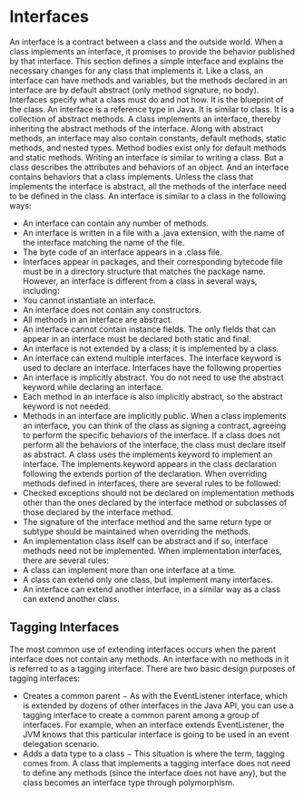 # Interfaces

An interface is a contract between a class and the outside world. When a class implements an interface, it promises to
provide the behavior published by that interface. This section defines a simple interface and explains the necessary
changes for any class that implements it.
Like a class, an interface can have methods and variables, but the methods declared in an interface are by default
abstract (only method signature, no body). Interfaces specify what a class must do and not how. It is the blueprint of
the class.
An interface is a reference type in Java. It is similar to class. It is a collection of abstract methods. A class
implements an interface, thereby inheriting the abstract methods of the interface.
Along with abstract methods, an interface may also contain constants, default methods, static methods, and nested types.
Method bodies exist only for default methods and static methods.
Writing an interface is similar to writing a class. But a class describes the attributes and behaviors of an object. And
an interface contains behaviors that a class implements.
Unless the class that implements the interface is abstract, all the methods of the interface need to be defined in the
class.
An interface is similar to a class in the following ways:

- An interface can contain any number of methods.
- An interface is written in a file with a .java extension, with the name of the interface matching the name of the
  file.
- The byte code of an interface appears in a .class file.
- Interfaces appear in packages, and their corresponding bytecode file must be in a directory structure that matches the
  package name.
  However, an interface is different from a class in several ways, including:
- You cannot instantiate an interface.
- An interface does not contain any constructors.
- All methods in an interface are abstract.
- An interface cannot contain instance fields. The only fields that can appear in an interface must be declared both
  static and final.
- An interface is not extended by a class; it is implemented by a class.
- An interface can extend multiple interfaces.
  The interface keyword is used to declare an interface.
  Interfaces have the following properties
- An interface is implicitly abstract. You do not need to use the abstract keyword while declaring an interface.
- Each method in an interface is also implicitly abstract, so the abstract keyword is not needed.
- Methods in an interface are implicitly public.
  When a class implements an interface, you can think of the class as signing a contract, agreeing to perform the
  specific behaviors of the interface. If a class does not perform all the behaviors of the interface, the class must
  declare itself as abstract.
  A class uses the implements keyword to implement an interface. The implements keyword appears in the class declaration
  following the extends portion of the declaration.
  When overriding methods defined in interfaces, there are several rules to be followed:
- Checked exceptions should not be declared on implementation methods other than the ones declared by the interface
  method or subclasses of those declared by the interface method.
- The signature of the interface method and the same return type or subtype should be maintained when overriding the
  methods.
- An implementation class itself can be abstract and if so, interface methods need not be implemented.
  When implementation interfaces, there are several rules:
- A class can implement more than one interface at a time.
- A class can extend only one class, but implement many interfaces.
- An interface can extend another interface, in a similar way as a class can extend another class.

## Tagging Interfaces

The most common use of extending interfaces occurs when the parent interface does not contain any methods. An interface
with no methods in it is referred to as a tagging interface. There are two basic design purposes of tagging interfaces:

- Creates a common parent − As with the EventListener interface, which is extended by dozens of other interfaces in the
  Java API, you can use a tagging interface to create a common parent among a group of interfaces. For example, when an
  interface extends EventListener, the JVM knows that this particular interface is going to be used in an event
  delegation scenario.
- Adds a data type to a class − This situation is where the term, tagging comes from. A class that implements a tagging
  interface does not need to define any methods (since the interface does not have any), but the class becomes an
  interface type through polymorphism.
